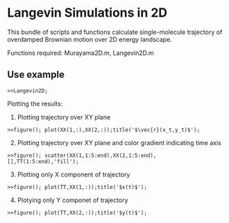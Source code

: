 # Langevin Simulations in 2D 
This bundle of scripts and functions calculate single-molecule trajectory  of overdamped Brownian motion over 2D energy landscape.

Functions required: Murayama2D.m, Langevin2D.m

## Use example

`>>Langevin2D;`

Plotting the results:

1. Plotting trajectory over XY plane

`>>figure(); plot(XX(1,:),XX(2,:));title('$\vec{r}(x_t,y_t)$');`

2. Plotting trajectory over XY plane and color gradient indicating time axis

`>>figure(); scatter(XX(1,1:5:end),XX(2,1:5:end),[],TT(1:5:end),'fill');`

3. Plotting only X component of trajectory

`>>figure(); plot(TT,XX(1,:));title('$x(t)$');`

4. Plotying only Y componet of trajectory

`>>figure(); plot(TT,XX(2,:));title('$y(t)$');`



